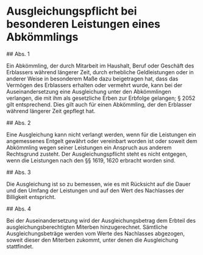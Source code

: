 # Ausgleichungspflicht bei besonderen Leistungen eines Abkömmlings



\#\# Abs. 1

 Ein Abkömmling, der durch Mitarbeit im Haushalt, Beruf oder Geschäft des Erblassers während längerer Zeit, durch erhebliche Geldleistungen oder in anderer Weise in besonderem Maße dazu beigetragen hat, dass das Vermögen des Erblassers erhalten oder vermehrt wurde, kann bei der Auseinandersetzung eine Ausgleichung unter den Abkömmlingen verlangen, die mit ihm als gesetzliche Erben zur Erbfolge gelangen; § 2052 gilt entsprechend. Dies gilt auch für einen Abkömmling, der den Erblasser während längerer Zeit gepflegt hat.

\#\# Abs. 2

 Eine Ausgleichung kann nicht verlangt werden, wenn für die Leistungen ein angemessenes Entgelt gewährt oder vereinbart worden ist oder soweit dem Abkömmling wegen seiner Leistungen ein Anspruch aus anderem Rechtsgrund zusteht. Der Ausgleichungspflicht steht es nicht entgegen, wenn die Leistungen nach den §§ 1619, 1620 erbracht worden sind.

\#\# Abs. 3

 Die Ausgleichung ist so zu bemessen, wie es mit Rücksicht auf die Dauer und den Umfang der Leistungen und auf den Wert des Nachlasses der Billigkeit entspricht.

\#\# Abs. 4

 Bei der Auseinandersetzung wird der Ausgleichungsbetrag dem Erbteil des ausgleichungsberechtigten Miterben hinzugerechnet. Sämtliche Ausgleichungsbeträge werden vom Werte des Nachlasses abgezogen, soweit dieser den Miterben zukommt, unter denen die Ausgleichung stattfindet. 

